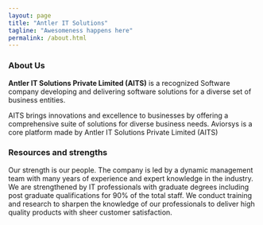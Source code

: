 ```yaml
---
layout: page
title: "Antler IT Solutions"
tagline: "Awesomeness happens here"
permalink: /about.html
---
```


### About Us

**Antler IT Solutions Private Limited (AITS)** is a recognized Software company developing and delivering software solutions for a diverse set of business entities.

AITS brings innovations and excellence to businesses by offering a comprehensive suite of solutions for diverse business needs. Aviorsys is a core platform made by Antler IT Solutions Private Limited (AITS)

### Resources and strengths

Our strength is our people. The company is led by a dynamic management team with many years of experience and expert knowledge in the industry. We are strengthened by IT professionals with graduate degrees including post graduate qualifications for 90% of the total staff. We conduct training and research to sharpen the knowledge of our professionals to deliver high quality products with sheer customer satisfaction.
